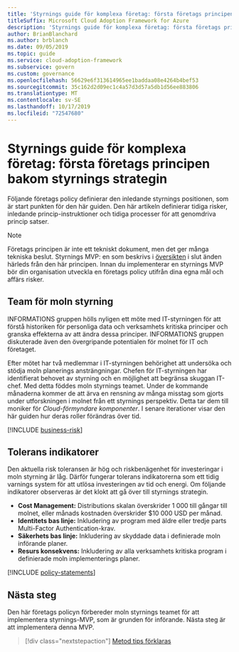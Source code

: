```yaml
---
title: 'Styrnings guide för komplexa företag: första företags principen bakom styrnings strategin'
titleSuffix: Microsoft Cloud Adoption Framework for Azure
description: 'Styrnings guide för komplexa företag: första företags principen bakom styrnings strategin'
author: BrianBlanchard
ms.author: brblanch
ms.date: 09/05/2019
ms.topic: guide
ms.service: cloud-adoption-framework
ms.subservice: govern
ms.custom: governance
ms.openlocfilehash: 56629e6f313614965ee1baddaa08e4264b4bef53
ms.sourcegitcommit: 35c162d2d09ec1c4a57d3d57a5db1d56ee883806
ms.translationtype: MT
ms.contentlocale: sv-SE
ms.lasthandoff: 10/17/2019
ms.locfileid: "72547680"
---
```

# <a name="governance-guide-for-complex-enterprises-initial-corporate-policy-behind-the-governance-strategy"></a>Styrnings guide för komplexa företag: första företags principen bakom styrnings strategin

Följande företags policy definierar den inledande styrnings positionen, som är start punkten för den här guiden. Den här artikeln definierar tidiga risker, inledande princip-instruktioner och tidiga processer för att genomdriva princip satser.

> [!NOTE]
>Företags principen är inte ett tekniskt dokument, men det ger många tekniska beslut. Styrnings MVP: en som beskrivs i [översikten](./index.md) i slut änden härleds från den här principen. Innan du implementerar en styrnings MVP bör din organisation utveckla en företags policy utifrån dina egna mål och affärs risker.

## <a name="cloud-governance-team"></a>Team för moln styrning

INFORMATIONS gruppen hölls nyligen ett möte med IT-styrningen för att förstå historiken för personliga data och verksamhets kritiska principer och granska effekterna av att ändra dessa principer. INFORMATIONS gruppen diskuterade även den övergripande potentialen för molnet för IT och företaget.

Efter mötet har två medlemmar i IT-styrningen behörighet att undersöka och stödja moln planerings ansträngningar. Chefen för IT-styrningen har identifierat behovet av styrning och en möjlighet att begränsa skuggan IT-chef. Med detta föddes moln styrnings teamet. Under de kommande månaderna kommer de att ärva en rensning av många misstag som gjorts under utforskningen i molnet från ett styrnings perspektiv. Detta tar dem till moniker för _Cloud-förmyndare komponenter_. I senare iterationer visar den här guiden hur deras roller förändras över tid.

[!INCLUDE [business-risk](../../../../includes/business-risks.md)]

## <a name="tolerance-indicators"></a>Tolerans indikatorer

Den aktuella risk toleransen är hög och riskbenägenhet för investeringar i moln styrning är låg. Därför fungerar tolerans indikatorerna som ett tidig varnings system för att utlösa investeringen av tid och energi. Om följande indikatorer observeras är det klokt att gå över till styrnings strategin.

- **Cost Management:** Distributions skalan överskrider 1 000 till gångar till molnet, eller månads kostnaden överskrider $10 000 USD per månad.
- **Identitets bas linje:** Inkludering av program med äldre eller tredje parts Multi-Factor Authentication-krav.
- **Säkerhets bas linje:** Inkludering av skyddade data i definierade moln införande planer.
- **Resurs konsekvens:** Inkludering av alla verksamhets kritiska program i definierade moln implementerings planer.

[!INCLUDE [policy-statements](../../../../includes/policy-statements.md)]

## <a name="next-steps"></a>Nästa steg

Den här företags policyn förbereder moln styrnings teamet för att implementera styrnings-MVP, som är grunden för införande. Nästa steg är att implementera denna MVP.

> [!div class="nextstepaction"]
> [Metod tips förklaras](./prescriptive-guidance.md)

